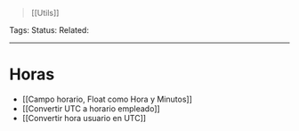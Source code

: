 > [[Utils]]

Tags: 
Status: 
Related: 

___

# Horas

- [[Campo horario, Float como Hora y Minutos]]
- [[Convertir UTC a horario empleado]]
- [[Convertir hora usuario en UTC]]
